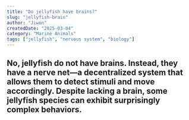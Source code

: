 ```yaml
---
title: "Do jellyfish have brains?"
slug: "jellyfish-brain"
author: "Jiwon"
createdDate: "2025-03-04"
category: "Marine Animals"
tags: ["jellyfish", "nervous system", "biology"]
---
```

No, jellyfish do not have brains. Instead, they have a **nerve net**—a decentralized system that allows them to detect stimuli and move accordingly. Despite lacking a brain, some jellyfish species can exhibit surprisingly complex behaviors.
---
